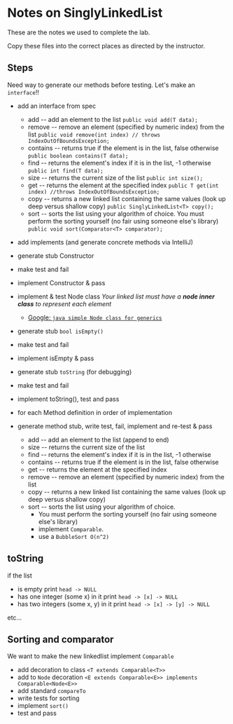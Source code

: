 # Notes on SinglyLinkedList

These are the notes we used to complete the lab. 

Copy these files into the correct places as directed by the instructor.

## Steps

Need way to generate our methods before testing.
Let's make an `interface`!!

- add an interface from spec
  - add -- add an element to the list
    `public void add(T data);`
  - remove -- remove an element (specified by numeric index) from the list
    `public void remove(int index) // throws IndexOutOfBoundsException;`
  - contains -- returns true if the element is in the list, false otherwise
    `public boolean contains(T data);`
  - find -- returns the element's index if it is in the list, -1 otherwise
    `public int find(T data);`
  - size -- returns the current size of the list
    `public int size();`
  - get -- returns the element at the specified index
    `public T get(int index) //throws IndexOutOfBoundsException;`
  - copy -- returns a new linked list containing the same values (look up deep versus shallow copy)
    `public SinglyLinkedList<T> copy();`
  - sort -- sorts the list using your algorithm of choice. You must perform the sorting yourself (no fair using someone else's library)
    `public void sort(Comparator<T> comparator);`

- add implements (and generate concrete methods via IntelliJ) 
- generate stub Constructor
- make test and fail
- implement Constructor & pass
- implement & test Node class *Your linked list must have a **node inner class** to represent each element*
  - [Google: `java simple Node class for generics`](https://docs.oracle.com/javase/tutorial/java/generics/genTypes.html)
- generate stub `bool isEmpty()`
- make test and fail
- implement isEmpty & pass
- generate stub `toString` (for debugging)
- make test and fail
- implement toString(), test and pass
- for each Method definition in order of implementation
- generate method stub, write test, fail, implement and re-test & pass
  - add -- add an element to the list (append to end)
  - size -- returns the current size of the list
  - find -- returns the element's index if it is in the list, -1 otherwise
  - contains -- returns true if the element is in the list, false otherwise
  - get -- returns the element at the specified index
  - remove -- remove an element (specified by numeric index) from the list
  - copy -- returns a new linked list containing the same values (look up deep versus shallow copy)
  - sort -- sorts the list using your algorithm of choice. 
    - You must perform the sorting yourself (no fair using someone else's library)
    - implement `Comparable`.
    - use a `BubbleSort O(n^2)`


## toString

if the list 
- is empty print `head -> NULL`
- has one integer (some x) in it print `head -> [x] -> NULL`
- has two integers (some x, y) in it print `head -> [x] -> [y] -> NULL`

etc...

## Sorting and comparator

We want to make the new linkedlist implement `Comparable`
- add decoration to class `<T extends Comparable<T>>`
- add to `Node` decoration `<E extends Comparable<E>> implements Comparable<Node<E>>`
- add standard `compareTo`
- write tests for sorting
- implement `sort()`
- test and pass
